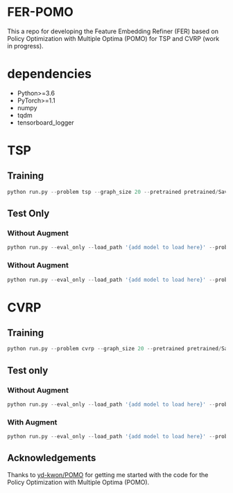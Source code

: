# FER-POMO
This a repo for developing the Feature Embedding Refiner (FER) based on Policy Optimization with Multiple Optima (POMO) for TSP and CVRP (work in progress).


# dependencies
* Python>=3.6
* PyTorch>=1.1
* numpy
* tqdm
* tensorboard_logger

# TSP
## Training
```python
python run.py --problem tsp --graph_size 20 --pretrained pretrained/Saved_TSP20_Model/ACTOR_state_dic.pt --epoch_end 100 --batch_size 100 --epoch_size 1000 --val_size 1000 --eval_batch_size 1000 --T_max 200 --K 6
```

## Test Only
### Without Augment
```python
python run.py --eval_only --load_path '{add model to load here}' --problem tsp --graph_size 20 --pretrained pretrained/Saved_TSP20_Model/ACTOR_state_dic.pt --val_dataset dataset/tsp20_test_seed1234.pkl --val_size 10000 --eval_batch_size 10000 --T_max 200 
```
### Without Augment
```python
python run.py --eval_only --load_path '{add model to load here}' --problem tsp --graph_size 20 --pretrained pretrained/Saved_TSP20_Model/ACTOR_state_dic.pt --val_dataset dataset/tsp20_test_seed1234.pkl --val_size 10000 --eval_batch_size 10000 --T_max 200 --augment
```

# CVRP
## Training
```python
python run.py --problem cvrp --graph_size 20 --pretrained pretrained/Saved_CVRP20_Model/ACTOR_state_dic.pt --epoch_end 100 --batch_size 100 --epoch_size 1000 --val_size 1000 --eval_batch_size 1000 --T_max 200 --K 6
```

## Test only
### Without Augment
```python
python run.py --eval_only --load_path '{add model to load here}' --problem cvrp --graph_size 20 --pretrained pretrained/Saved_TSP20_Model/ACTOR_state_dic.pt --val_dataset dataset/vrp20_test_seed1234.pkl --val_size 10000 --eval_batch_size 10000 --T_max 200 
```
### With Augment
```python
python run.py --eval_only --load_path '{add model to load here}' --problem cvrp --graph_size 20 --pretrained pretrained/Saved_TSP20_Model/ACTOR_state_dic.pt --val_dataset dataset/vrp20_test_seed1234.pkl --val_size 10000 --eval_batch_size 10000 --T_max 200 --augment
```

## Acknowledgements
Thanks to [yd-kwon/POMO](https://github.com/yd-kwon/POMO) for getting me started with the code for the Policy Optimization with Multiple Optima (POMO).
